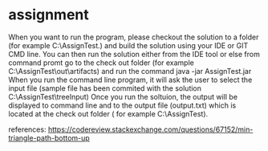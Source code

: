 # assignment

When you want to run the program, please checkout the solution to a folder (for example C:\AssignTest.) and build the solution using your IDE or GIT CMD line.
You can then run the solution either from the IDE tool or else from command promt go to the check out folder (for example C:\AssignTest\out\artifacts\) and run the command java -jar AssignTest.jar
When you run the command line program, it will ask the user to select the input file (sample file has been commited with the solution C:\AssignTest\treeInput)
Once you run the soltuion, the output will be displayed to command line and to the output file (output.txt) which is located at the check out folder ( for example C:\AssignTest).

references: https://codereview.stackexchange.com/questions/67152/min-triangle-path-bottom-up
